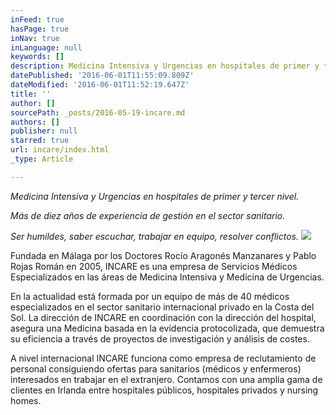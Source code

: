 ```yaml
---
inFeed: true
hasPage: true
inNav: true
inLanguage: null
keywords: []
description: Medicina Intensiva y Urgencias en hospitales de primer y tercer nivel.
datePublished: '2016-06-01T11:55:09.809Z'
dateModified: '2016-06-01T11:52:19.647Z'
title: ''
author: []
sourcePath: _posts/2016-05-19-incare.md
authors: []
publisher: null
starred: true
url: incare/index.html
_type: Article

---
```

_Medicina Intensiva y Urgencias en hospitales de primer y tercer nivel._

_Más de diez años de experiencia de gestión en el sector sanitario._

_Ser humildes, saber escuchar, trabajar en equipo, resolver conflictos._
![](https://the-grid-user-content.s3-us-west-2.amazonaws.com/3b442e79-39e2-4c7e-9080-5d81d7afc798.jpg)

Fundada en Málaga por los Doctores Rocío Aragonés Manzanares y Pablo Rojas Román en 2005, INCARE es una empresa de Servicios Médicos Especializados en las áreas de Medicina Intensiva y Medicina de Urgencias.

En la actualidad está formada por un equipo de más de 40 médicos especializados en el sector sanitario internacional privado en la Costa del Sol. La dirección de INCARE en coordinación con la dirección del hospital, asegura una Medicina basada en la evidencia protocolizada, que demuestra su eficiencia a través de proyectos de investigación y análisis de costes.

A nivel internacional INCARE funciona como empresa de reclutamiento de personal consiguiendo ofertas para sanitarios (médicos y enfermeros) interesados en trabajar en el extranjero. Contamos con una amplia gama de clientes en Irlanda entre hospitales públicos, hospitales privados y nursing homes.